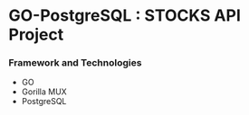 # GO-PostgreSQL : STOCKS API Project


### Framework and Technologies 
- GO
- Gorilla MUX
- PostgreSQL